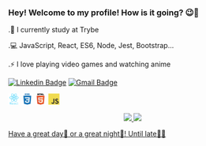 ### Hey! Welcome to my profile! How is it going? 😉👋

.🚀 I currently study at Trybe

.💻 JavaScript, React, ES6, Node, Jest, Bootstrap...

.⚡ I love playing video games and watching anime

[![Linkedin Badge](https://img.shields.io/badge/-Felipe%20Neves-6633cc?style=flat-square&logo=Linkedin&logoColor=white&link=https://www.linkedin.com/in/diego-schell-fernandes/)](https://www.linkedin.com/in/felipe-neves-/) 
[![Gmail Badge](https://img.shields.io/badge/-felipe012neves@gmail.com-6633cc?style=flat-square&logo=Gmail&logoColor=white&link=mailto:fneves.dev@gmail.com)](fneves.dev@gmail.com)

<p align="left">
  <img src="https://raw.githubusercontent.com/devicons/devicon/master/icons/react/react-original-wordmark.svg" alt="react" width="23" height="23"/>
  <img src="https://raw.githubusercontent.com/devicons/devicon/master/icons/css3/css3-plain-wordmark.svg" alt="css3"  width="23" height="23"/>
  <img src="https://raw.githubusercontent.com/devicons/devicon/master/icons/html5/html5-original-wordmark.svg" alt="html5"  width="23" height="23"/>
  <img src="https://raw.githubusercontent.com/devicons/devicon/master/icons/javascript/javascript-original.svg" alt="javascript" width="23" height="23"/>
</p>

<div align="center">
  <a href="https://github.com/engenny">
  <img height="180em" src="https://github-readme-stats.vercel.app/api?username=CristianWesleyFront&show_icons=true&theme=radical&include_all_commits=true&count_private=true"/>
  <img height="180em" src="https://github-readme-stats.vercel.app/api/top-langs/?username=CristianWesleyFront&layout=compact&langs_count=7&theme=radical"/>
</div>

Have a great day🌝 or a great night🌚! Until late🖖🤞
